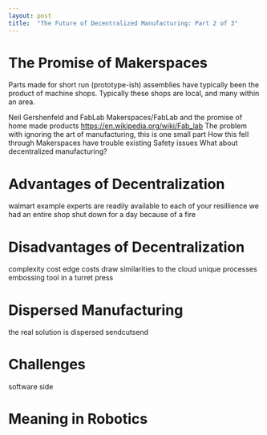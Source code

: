 ```yaml
---
layout: post
title:  "The Future of Decentralized Manufacturing: Part 2 of 3"
---
```


# The Promise of Makerspaces
Parts made for short run (prototype-ish) assemblies have typically been the product of machine shops. Typically these shops are local, and many within an area.



Neil Gershenfeld and FabLab
        Makerspaces/FabLab and the promise of home made products
        https://en.wikipedia.org/wiki/Fab_lab
        The problem with ignoring the art of manufacturing, this is one small part
        How this fell through
        Makerspaces have trouble existing
        Safety issues
What about decentralized manufacturing?
 
# Advantages of Decentralization
walmart example
experts are readily available to each of your 
resillience
        we had an entire shop shut down for a day because of a fire

# Disadvantages of Decentralization
complexity
cost
edge costs
draw similarities to the cloud
unique processes
        embossing tool in a turret press
        

# Dispersed Manufacturing
the real solution is dispersed
sendcutsend

# Challenges
software side

# Meaning in Robotics
